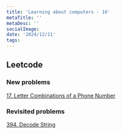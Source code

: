```yaml
---
title: 'Learning about computers - 16'
metaTitle: ''
metaDesc: ''
socialImage:
date: '2024/12/11'
tags:
---
```


## Leetcode

### New problems

[17. Letter Combinations of a Phone Number](https://leetcode.com/problems/letter-combinations-of-a-phone-number/description/)

### Revisited problems

[394. Decode String](https://leetcode.com/problems/decode-string/description/)
